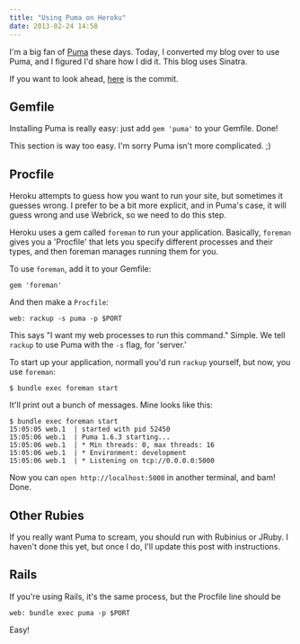 ```yaml
---
title: "Using Puma on Heroku"
date: 2013-02-24 14:58
---
```


I'm a big fan of [Puma](http://puma.io) these days. Today, I converted my blog
over to use Puma, and I figured I'd share how I did it. This blog uses Sinatra.

If you want to look ahead,
[here](https://github.com/steveklabnik/blog/commit/3cd0f04ed29a25df6d6dfeeffccd2e12548c05cf) is the commit.

## Gemfile

Installing Puma is really easy: just add `gem 'puma'` to your Gemfile. Done!

This section is way too easy. I'm sorry Puma isn't more complicated. ;)

## Procfile

Heroku attempts to guess how you want to run your site, but sometimes it
guesses wrong. I prefer to be a bit more explicit, and in Puma's case, it will
guess wrong and use Webrick, so we need to do this step.

Heroku uses a gem called `foreman` to run your application. Basically, `foreman` gives you a 'Procfile' that lets you specify different processes and their types, and then foreman manages running them for you.

To use `foreman`, add it to your Gemfile:

```
gem 'foreman'
```

And then make a `Procfile`:

```
web: rackup -s puma -p $PORT
```

This says "I want my web processes to run this command." Simple. We tell
`rackup` to use Puma with the `-s` flag, for 'server.'

To start up your application, normall you'd run `rackup` yourself, but now, you
use `foreman`:

```
$ bundle exec foreman start
```

It'll print out a bunch of messages. Mine looks like this:

```
$ bundle exec foreman start
15:05:05 web.1  | started with pid 52450
15:05:06 web.1  | Puma 1.6.3 starting...
15:05:06 web.1  | * Min threads: 0, max threads: 16
15:05:06 web.1  | * Environment: development
15:05:06 web.1  | * Listening on tcp://0.0.0.0:5000
```

Now you can `open http://localhost:5000` in another terminal, and bam! Done.

## Other Rubies

If you really want Puma to scream, you should run with Rubinius or JRuby. I
haven't done this yet, but once I do, I'll update this post with instructions.

## Rails

If you're using Rails, it's the same process, but the Procfile line should be

```
web: bundle exec puma -p $PORT
```

Easy!
